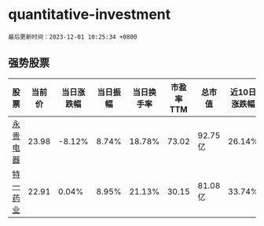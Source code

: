 # quantitative-investment

`最后更新时间：2023-12-01 10:25:34 +0800`

## 强势股票

|股票|当前价|当日涨跌幅|当日振幅|当日换手率|市盈率TTM|总市值|近10日涨跌幅|
|----|----|----|----|----|----|----|----|
|[永贵电器](https://xueqiu.com/S/SZ300351)|23.98|-8.12%|8.74%|18.78%|73.02|92.75亿|26.14%|
|[特一药业](https://xueqiu.com/S/SZ002728)|22.91|0.04%|8.95%|21.13%|30.15|81.08亿|33.74%|
